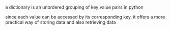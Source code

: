
a dictionary is an unordered grouping of key value pairs in python

since each value can be accessed by its corresponding key, it offers a more practical way of storing data and also retrieving data